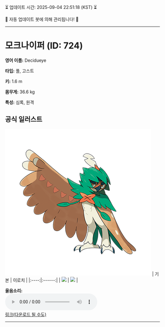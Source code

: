 
⏳ 업데이트 시간: 2025-09-04 22:51:18 (KST) ⏳

🤖 자동 업데이트 봇에 의해 관리됩니다! 🤖

---

# 모크나이퍼 (ID: 724)
**영어 이름:** Decidueye

**타입:** 풀, 고스트

**키:** 1.6 m

**몸무게:** 36.6 kg

**특성:** 심록, 원격

## 공식 일러스트
![](https://raw.githubusercontent.com/PokeAPI/sprites/master/sprites/pokemon/other/official-artwork/724.png)
| 기본 | 이로치 |
|:----:|:------:|
| <img src="http://play.pokemonshowdown.com/sprites/ani/decidueye.gif" width="200"> | <img src="http://play.pokemonshowdown.com/sprites/ani-shiny/decidueye.gif" width="200"> |

**울음소리:**<br><audio controls src="https://raw.githubusercontent.com/PokeAPI/cries/main/cries/pokemon/latest/724.ogg"></audio><br> [링크(다운로드 될 수도)](https://raw.githubusercontent.com/PokeAPI/cries/main/cries/pokemon/latest/724.ogg)


---

